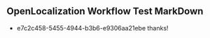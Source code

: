 ## OpenLocalization Workflow Test MarkDown
* e7c2c458-5455-4944-b3b6-e9306aa21ebe thanks!

<!--HONumber=Jul16_HO3-->


